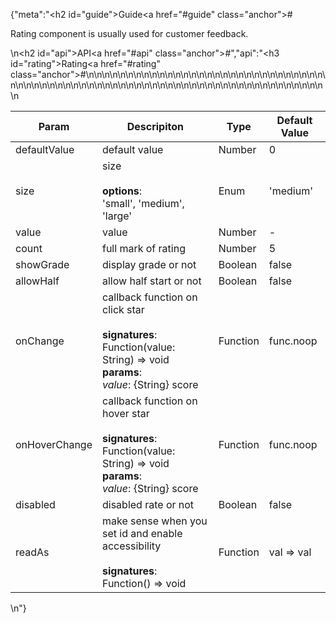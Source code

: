 {"meta":"<h2 id=\"guide\">Guide<a href=\"#guide\" class=\"anchor\">#</a></h2><p>Rating component is usually used for customer feedback.</p>\n<h2 id=\"api\">API<a href=\"#api\" class=\"anchor\">#</a></h2>","api":"<h3 id=\"rating\">Rating<a href=\"#rating\" class=\"anchor\">#</a></h3><table>\n<thead>\n<tr>\n<th>Param</th>\n<th>Descripiton</th>\n<th>Type</th>\n<th>Default Value</th>\n</tr>\n</thead>\n<tbody>\n<tr>\n<td>defaultValue</td>\n<td>default value</td>\n<td>Number</td>\n<td>0</td>\n</tr>\n<tr>\n<td>size</td>\n<td>size<br><br><strong>options</strong>:<br>&apos;small&apos;, &apos;medium&apos;, &apos;large&apos;</td>\n<td>Enum</td>\n<td>&apos;medium&apos;</td>\n</tr>\n<tr>\n<td>value</td>\n<td>value</td>\n<td>Number</td>\n<td>-</td>\n</tr>\n<tr>\n<td>count</td>\n<td>full mark of rating</td>\n<td>Number</td>\n<td>5</td>\n</tr>\n<tr>\n<td>showGrade</td>\n<td>display grade or not</td>\n<td>Boolean</td>\n<td>false</td>\n</tr>\n<tr>\n<td>allowHalf</td>\n<td>allow half start or not</td>\n<td>Boolean</td>\n<td>false</td>\n</tr>\n<tr>\n<td>onChange</td>\n<td>callback function on click star<br><br><strong>signatures</strong>:<br>Function(value: String) =&gt; void<br><strong>params</strong>:<br><em>value</em>: {String} score</td>\n<td>Function</td>\n<td>func.noop</td>\n</tr>\n<tr>\n<td>onHoverChange</td>\n<td>callback function on hover star<br><br><strong>signatures</strong>:<br>Function(value: String) =&gt; void<br><strong>params</strong>:<br><em>value</em>: {String} score</td>\n<td>Function</td>\n<td>func.noop</td>\n</tr>\n<tr>\n<td>disabled</td>\n<td>disabled rate or not</td>\n<td>Boolean</td>\n<td>false</td>\n</tr>\n<tr>\n<td>readAs</td>\n<td>make sense when you set id and enable accessibility<br><br><strong>signatures</strong>:<br>Function() =&gt; void</td>\n<td>Function</td>\n<td>val =&gt; val</td>\n</tr>\n</tbody>\n</table>\n"}